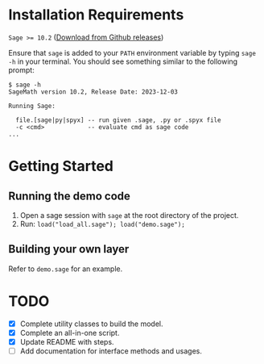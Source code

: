 
# Installation Requirements
`Sage >= 10.2` ([Download from Github releases](https://github.com/sagemath/sage/releases))


Ensure that `sage` is added to your `PATH` environment variable by typing `sage -h` in your terminal. You should see something similar to the following prompt:

```
$ sage -h
SageMath version 10.2, Release Date: 2023-12-03

Running Sage:

  file.[sage|py|spyx] -- run given .sage, .py or .spyx file
  -c <cmd>            -- evaluate cmd as sage code
...
```

# Getting Started

## Running the demo code
1. Open a sage session with `sage` at the root directory of the project.
2. Run: `load("load_all.sage"); load("demo.sage");`

## Building your own layer
Refer to `demo.sage` for an example.

# TODO
- [x] Complete utility classes to build the model.
- [x] Complete an all-in-one script.
- [x] Update README with steps.
- [ ] Add documentation for interface methods and usages.
